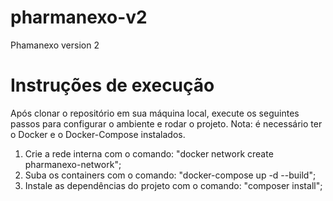 # pharmanexo-v2
Phamanexo version 2

# Instruções de execução
Após clonar o repositório em sua máquina local, execute os seguintes passos para configurar o ambiente e rodar o projeto.
Nota: é necessário ter o Docker e o Docker-Compose instalados.

1. Crie a rede interna com o comando: "docker network create pharmanexo-network";
2. Suba os containers com o comando: "docker-compose up -d --build";
3. Instale as dependências do projeto com o comando: "composer install";